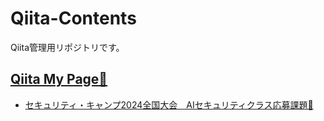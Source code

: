 # Qiita-Contents
Qiita管理用リポジトリです。

## [Qiita My Page👋](https://qiita.com/nicomputer "")

- [セキュリティ・キャンプ2024全国大会　AIセキュリティクラス応募課題📝](https://qiita.com/nicomputer/items/a43a4bc428cd12bd9c65 "")
